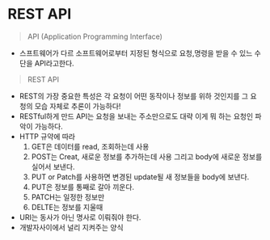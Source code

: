 # REST API

> API (Application Programming Interface)
  - 스프트웨어가 다르 소프트웨어로부터 지정된 형식으로 요청,명령을 받을 수 있느 수단을 API라고한다. 

> REST API
  - REST의 가장 중요한 특성은 각 요청이 어떤 동작이나 정보를 위하 것인지를 그 요청의 모습 자체로 추론이 가능하다!
  - RESTful하게 만드 API는 요청을 보내는 주소만으로도 대략 이게 뭐 하는 요청인 파악이 가능하다.
  - HTTP 규약에 따라 
    1. GET은 데이터를 read, 조회하는데 사용
    2. POST는 Creat, 새로운 정보를 추가하는데 사용 그리고 body에 새로운 정보를 실어서 보낸다.
    3. PUT or Patch를 사용하면 변경된 update될 새 정보들을 body에 보낸다. 
    4. PUT은 정보를 통째로 갈아 끼운다.
    5. PATCH는 일정한 정보만
    6. DELTE는 정보를 지울때
  - URI는 동사가 아닌 명사로 이뤄줘야 한다.
  - 개발자사이에서 널리 지켜주는 양식
